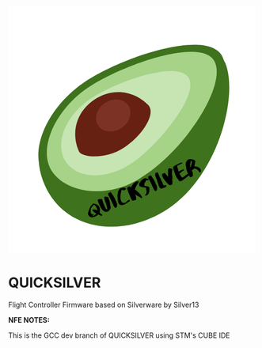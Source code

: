 ![](NFE_Dev_Tools/Quicksilver_1.png)

# QUICKSILVER
Flight Controller Firmware based on Silverware by Silver13

**NFE NOTES:**

This is the GCC dev branch of QUICKSILVER using STM's CUBE IDE


